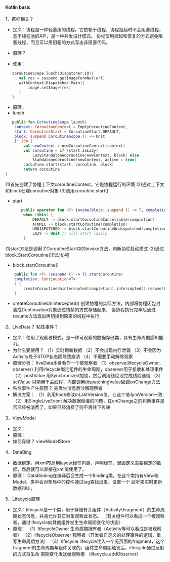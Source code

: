 #### Kotlin basic

1、携程相关？
- 定义：协程是一种轻量级的线程，它依赖于线程，协程挂起时不会阻塞线程，基于线程池的API，是一种并发设计模式。
  协程使用挂起和恢复的方式避免阻塞线程，而且可以用阻塞的方式写出非阻塞代码。
- 原理？

- 使用：
```kotlin
   coroutineScope.lunch(Dispatcher.IO){
      val res = suspend getImageFormNet(url)
      withContext(Dispatcher.Main){
          image.setImage(res)
      }  
   } 
```

- 原理：
- lunch
```kotlin
   public fun CoroutineScope.launch(
    context: CoroutineContext = EmptyCoroutineContext,
    start: CoroutineStart = CoroutineStart.DEFAULT,
    block: suspend CoroutineScope.() -> Unit
    ): Job {
        val newContext = newCoroutineContext(context)
        val coroutine = if (start.isLazy)
            LazyStandaloneCoroutine(newContext, block) else
            StandaloneCoroutine(newContext, active = true)
        coroutine.start(start, coroutine, block)
        return coroutine
}
```
(1)首先创建了协程上下文coroutineContext，它是协程运行的环境
(2)通过上下文和block创建coroutine对象
(3)调用coroutine.start()

- start
```kotlin
       public operator fun <T> invoke(block: suspend () -> T, completion: Continuation<T>): Unit =
        when (this) {
            DEFAULT -> block.startCoroutineCancellable(completion)
            ATOMIC -> block.startCoroutine(completion)
            UNDISPATCHED -> block.startCoroutineUndispatched(completion)
            LAZY -> Unit // will start lazily
        }
```
(1)start方法是调用了CoroutineStart中的invoke方法，判断协程启动模式
(2)通过block.StartCoroutine()启动协程

- block.startCoroutine()
```kotlin
    public fun <T> (suspend () -> T).startCoroutine(
    completion: Continuation<T>
    ) {
        createCoroutineUnintercepted(completion).intercepted().resume(Unit)
    }
```
- createCoroutineUnintercepted()
  创建协程的实际方法，内部将协程闭包封装成Continuation对象通过栈帧的方式存储起来，
  当协程执行完毕后通过resume方法取出再切换到原来的线程中执行


2、LiveData？ 粘性事件？
- 定义：使用了观察者模式，是一种可观察的数据存储类，具有生命周期感知能力。
- 为什么要使用？
  （1）实时刷新数据
  （2）不会出现内存泄漏
  （3）不会因为Activity处于STOP状态而导致崩溃
  （4）不需要手动解除观察
- 原理分析： liveData本身看作一个被观察者
  （1）observe(lifecycleOwner，observer) 利用lifecycle绑定组件的生命周期，observer用于接收和处理事件
  （2）postValue 用Synchronized加锁，然后调用线程池完成线程通信
  （3）setValue  只能用于主线程，内部调用dispatchingValue回调onChange方法
- 粘性事件产生原因？
  先发生消息后注解观察者
- 解决方案：
  （1）利用hook修改mLastVersion值，让这个值与mVersion一致
  （2）用SingleLiveEvent 解决数据倒灌的问题，在onChange之前判断事件是否已经被消费了，如果已经消费了则不再往下传递
  
3、ViewModel
- 定义：
- 原理：  
- 如何存储？
  viewModelStore
  
4、DataBing
- 数据绑定。再xml布局用layout标签包裹，声明<data>标签，里面定义需要绑定的数据，然后就可以直接在xml值使用了。
- 原理：
  DataBinding在编译后会生成一个Binding类，在这个类持有View和Model，类中会对布局中的控件通过tag查找出来，设置一个
  监听来实时更新数据和UI。
  
5、Lifecycle原理
- 定义：lifecycle是一个类，用于存储有关组件（Activity\Fragment）的生命周期状态信息，并且允许其它对象观察此状态。
  （有关组件可以看成一个被观察者，通过lifecycle向其他组件发生生命周期变化的状态）
- 原理：
  （1）lifecycleOwner   生命周期拥有者（Activity等可以看成是被观察者）
  （2）lifecycleObserver  观察者（开发者自定义的处理事件的逻辑，重写生命周期方法）
  （3）lifecycle        lifecycle注入一个无页面的fragment，这个fragment的生命周期与组件关联的，组件生命周期触发后，lifecycle通过反射的方式将生命
                        周期变化发送给观察者  （lifecycle.addObserver）
   
